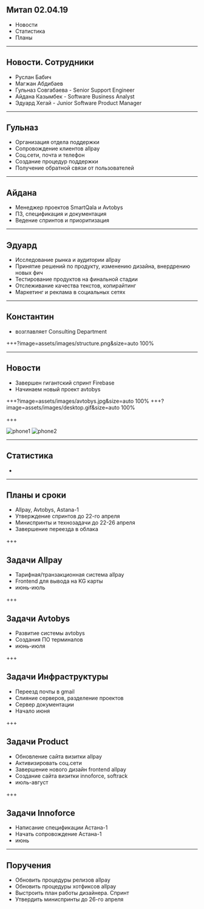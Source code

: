 ## Митап 02.04.19

- Новости
- Статистика
- Планы

---

## Новости. Сотрудники

- Руслан Бабич
- Магжан Абдибаев
- Гульназ Совгабаева - Senior Support Engineer
- Айдана Казымбек - Software Business Analyst
- Эдуард Хегай -  Junior Software Product Manager

---

## Гульназ

- Организация отдела поддержки
- Сопровождение клиентов allpay
- Соц.сети, почта и телефон
- Создание процедур поддержки
- Получение обратной связи от пользователей

---

## Айдана

- Менеджер проектов SmartQala и Avtobys
- ПЗ, спецификация и документация
- Ведение спринтов и приоритизация

---

## Эдуард

- Исследование рынка и аудитории allpay
- Принятие решений по продукту, изменению дизайна, внердрению новых фич
- Тестирование продуктов на финальной стадии
- Отслеживание качества текстов, копирайтинг
- Маркетинг и реклама в социальных сетях

---

## Константин

- возглавляет Consulting Department

+++?image=assets/images/structure.png&size=auto 100%

---

## Новости

- Завершен гигантский спринт Firebase
- Начинаем новый проект avtobys

+++?image=assets/images/avtobys.jpg&size=auto 100%
+++?image=assets/images/desktop.gif&size=auto 100%

+++

![phone1](assets/images/phone1.gif)
![phone2](assets/images/phone2.gif)

---

## Статистика

- 

---


## Планы и сроки

- Allpay, Avtobys, Astana-1
- Утверждение спринтов до 22-го апреля
- Миниспринты и технозадачи до 22-26 апреля
- Завершение переезда в облака

+++

## Задачи Allpay

- Тарифная/транзакционная система allpay
- Frontend для вывода на KG карты
- июнь-июль

+++

## Задачи Avtobys

- Развитие системы avtobys
- Создания ПО терминалов
- июнь-июля

+++

## Задачи Инфраструктуры

- Переезд почты в gmail
- Слияние серверов, разделение проектов
- Сервер документации
- Начало июня

+++

## Задачи Product

- Обновление сайта визитки allpay
- Активизировать соц.сети
- Завершение нового дизайн frontend allpay
- Создание сайта визитки innoforce, softrack
- июль-август

+++

## Задачи Innoforce

- Написание спецификации Астана-1
- Начать сопровождение Астана-1
- июнь

---

## Поручения

- Обновить процедуры релизов allpay
- Обновить процедуры хотфиксов allpay
- Выстроить план работы дизайнера. Спринт
- Утвердить миниспринты до 26-го апреля

